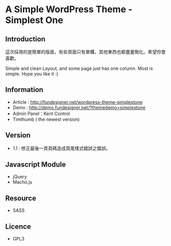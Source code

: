 # A Simple WordPress Theme - Simplest One
## Introduction
這次採用的是簡單的版面，有些頁面只有單欄，其他東西也都盡量簡化。希望你會喜歡。

Simple and clean Layout, and some page just has one column. Most is simple. Hope you like it :)

## Information
* Article : http://fundesigner.net/wordpress-theme-simplestone
* Demo : http://demo.fundesigner.net/?themedemo=simplestone
* Admin Panel：Kent Control
* Timthumb ( the newest version)

## Version

* 1.1 : 修正最後一頁頁碼造成頁尾樣式錯誤之錯誤。

## Javascript Module
* jQuery
* Macho.js

## Resource
* SASS

## Licence
* GPL3